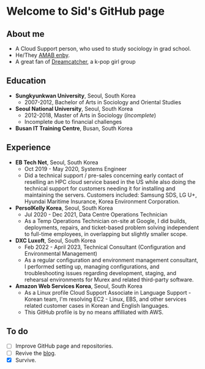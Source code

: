 Welcome to Sid's GitHub page
============================

About me
--------

  * A Cloud Support person, who used to study sociology in grad school.
  * He/They [AMAB enby](https://en.wikipedia.org/wiki/Non-binary_gender).
  * A great fan of [Dreamcatcher](https://en.wikipedia.org/wiki/Dreamcatcher_(group)), a k-pop girl group

Education
---------

  * **Sungkyunkwan University**, Seoul, South Korea
    - 2007-2012, Bachelor of Arts in Sociology and Oriental Studies
  * **Seoul National University**, Seoul, South Korea
    - 2012-2018, Master of Arts in Sociology (_Incomplete_)
    - Incomplete due to financial challenges
  * **Busan IT Training Centre**, Busan, South Korea

Experience
----------

  * **EB Tech Net**, Seoul, South Korea
    - Oct 2019 - May 2020, Systems Engineer
    - Did a technical support / pre-sales concerning early contact of reselling an HPC cloud service based in the US while also doing the technical support for customers needing it for installing and maintaining the servers. Customers included: Samsung SDS, LG U+, Hyundai Maritime Insurance, Korea Environment Corporation.
  * **PersolKelly Korea**, Seoul, South Korea
    - Jul 2020 - Dec 2021, Data Centre Operations Technician
    - As a Temp Operations Technician on-site at Google, I did builds, deployments, repairs, and ticket-based problem solving independent to full-time employees, in overlapping but slightly smaller scope.
  * **DXC Luxoft**, Seoul, South Korea
    - Feb 2022 - April 2023, Technical Consultant (Configuration and Environmental Management)
    - As a regular configuration and environment management consultant, I performed setting up, managing configurations, and troubleshooting issues regarding development, staging, and rehearsal environments for Murex and related third-party software.
  * **Amazon Web Services Korea**, Seoul, South Korea
    - As a Linux profile Cloud Support Associate in Language Support - Korean team, I'm resolving EC2 - Linux, EBS, and other services related customer cases in Korean and English languages.
    - This GitHub profile is by no means affilliated with AWS.

To do
-----

  * [ ] Improve GitHub page and repositories.
  * [ ] Revive the [blog](https://www.sidlibrary.org).
  * [x] Survive.

